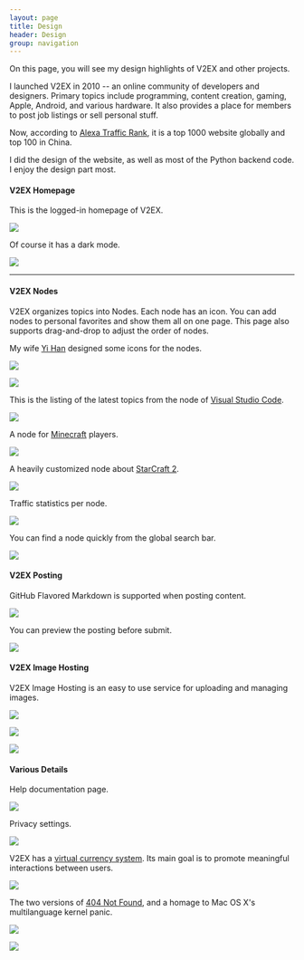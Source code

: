```yaml
---
layout: page
title: Design
header: Design
group: navigation
---
```


On this page, you will see my design highlights of V2EX and other projects.

I launched V2EX in 2010 -- an online community of developers and designers. Primary topics include programming, content creation, gaming, Apple, Android, and various hardware. It also provides a place for members to post job listings or sell personal stuff.

Now, according to [Alexa Traffic Rank](https://www.alexa.com/siteinfo/v2ex.com), it is a top 1000 website globally and top 100 in China.

I did the design of the website, as well as most of the Python backend code. I enjoy the design part most.

#### V2EX Homepage

This is the logged-in homepage of V2EX.

![](/images/v2ex-home.png)

Of course it has a dark mode.

![](/images/v2ex-home-dark.png)

---

#### V2EX Nodes

V2EX organizes topics into Nodes. Each node has an icon. You can add nodes to personal favorites and show them all on one page. This page also supports drag-and-drop to adjust the order of nodes.

My wife [Yi Han](https://www.yihandesign.com/icon-design) designed some icons for the nodes.

![](/images/v2ex-my-nodes.png)

![](/images/v2ex-my-nodes-dark.png)

This is the listing of the latest topics from the node of [Visual Studio Code](https://www.v2ex.com/go/vscode).

![](/images/v2ex-node-vscode.png)

A node for [Minecraft](https://www.v2ex.com/go/minecraft) players.

![](/images/v2ex-node-minecraft.png)

A heavily customized node about [StarCraft 2](https://www.v2ex.com/go/sc2).

![](/images/v2ex-node-sc2.png)

Traffic statistics per node.

![](/images/v2ex-node-stats.png)

You can find a node quickly from the global search bar.

![](/images/v2ex-node-search.png)

#### V2EX Posting

GitHub Flavored Markdown is supported when posting content.

![](/images/v2ex-topic.png)

You can preview the posting before submit.

![](/images/v2ex-compose.png)

#### V2EX Image Hosting

V2EX Image Hosting is an easy to use service for uploading and managing images.

![](/images/v2ex-i.png)

![](/images/v2ex-i-dark.png)

![](/images/v2ex-i-intro.png)

#### Various Details

Help documentation page.

![](/images/v2ex-site-help.png)

Privacy settings.

![](/images/v2ex-privacy.png)

V2EX has a [virtual currency system](https://www.v2ex.com/help/currency). Its main goal is to promote meaningful interactions between users.

![](/images/v2ex-virtual-currency.png)

The two versions of [404 Not Found](https://www.v2ex.com/notfound), and a homage to Mac OS X's multilanguage kernel panic.

![](/images/v2ex-404.png)

![](/images/v2ex-404-dark.png)